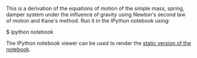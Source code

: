 This is a derivation of the equations of motion of the simple mass, spring,
damper system under the influence of gravity using Newton's second law of
motion and Kane's method. Run it in the IPython notebook using:

$ ipython notebook

The IPython notebook viewer can be used to render the [static version of the
notebook](http://nbviewer.ipython.org/urls/raw2.github.com/PythonDynamics/pydy_examples/master/mass_spring_damper/mass_spring_damper.ipynb?create=1).
